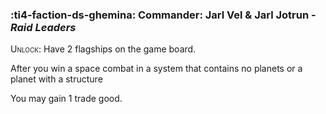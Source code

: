 ### :ti4-faction-ds-ghemina: **Commander**: Jarl Vel & Jarl Jotrun - _Raid Leaders_

<span style="font-variant:small-caps;">Unlock</span>: Have 2 flagships on the game board.

After you win a space combat in a system that contains no planets or a planet with a structure

You may gain 1 trade good.
